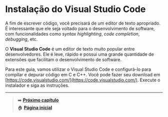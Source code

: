 # Instalação do Visual Studio Code

A fim de escrever código, você precisará de um editor de texto apropriado.
É interessante que ele seja voltado para o desenvolvimento de software, com funcionalidades como _syntax highlighting_, _code completion_, _debugging_, etc.

O **Visual Studio Code** é um editor de texto muito popular entre desenvolvedores.
Ele é leve, rápido e possui uma grande quantidade de extensões que facilitam o desenvolvimento de software.

Para este guia, vamos utilizar o Visual Studio Code e configurá-lo para compilar e depurar código em C e C++.
Você pode fazer seu download em [https://code.visualstudio.com/](https://code.visualstudio.com/).
Execute o instalador e siga as instruções.

---

> ➡️ [**Próximo capítulo**](/chapters/msys2/text.md)\
> 🏠 [**Página inicial**](/README.md)
